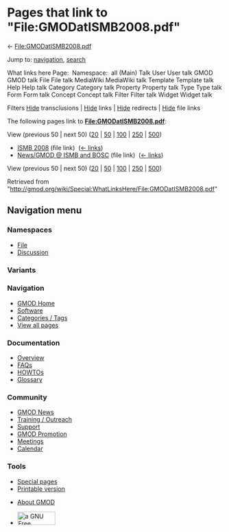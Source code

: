 <div id="mw-page-base" class="noprint">

</div>

<div id="mw-head-base" class="noprint">

</div>

<div id="content" class="mw-body" role="main">

<span id="top"></span>

<div id="mw-js-message" style="display:none;">

</div>



# <span dir="auto">Pages that link to "File:GMODatISMB2008.pdf"</span>

<div id="bodyContent">

<div id="contentSub">

←
[File:GMODatISMB2008.pdf](/wiki/File:GMODatISMB2008.pdf "File:GMODatISMB2008.pdf")

</div>

<div id="jump-to-nav" class="mw-jump">

Jump to: [navigation](#mw-navigation), [search](#p-search)

</div>

<div id="mw-content-text">

What links here Page:  Namespace:  all (Main) Talk User User talk GMOD
GMOD talk File File talk MediaWiki MediaWiki talk Template Template talk
Help Help talk Category Category talk Property Property talk Type Type
talk Form Form talk Concept Concept talk Filter Filter talk Widget
Widget talk

Filters
[Hide](/mediawiki/index.php?title=Special:WhatLinksHere/File:GMODatISMB2008.pdf&hidetrans=1 "Special:WhatLinksHere/File:GMODatISMB2008.pdf")
transclusions \|
[Hide](/mediawiki/index.php?title=Special:WhatLinksHere/File:GMODatISMB2008.pdf&hidelinks=1 "Special:WhatLinksHere/File:GMODatISMB2008.pdf")
links \|
[Hide](/mediawiki/index.php?title=Special:WhatLinksHere/File:GMODatISMB2008.pdf&hideredirs=1 "Special:WhatLinksHere/File:GMODatISMB2008.pdf")
redirects \|
[Hide](/mediawiki/index.php?title=Special:WhatLinksHere/File:GMODatISMB2008.pdf&hideimages=1 "Special:WhatLinksHere/File:GMODatISMB2008.pdf")
file links

The following pages link to
**[File:GMODatISMB2008.pdf](/wiki/File:GMODatISMB2008.pdf "File:GMODatISMB2008.pdf")**:

View (previous 50 \| next 50)
([20](/mediawiki/index.php?title=Special:WhatLinksHere/File:GMODatISMB2008.pdf&limit=20 "Special:WhatLinksHere/File:GMODatISMB2008.pdf")
\|
[50](/mediawiki/index.php?title=Special:WhatLinksHere/File:GMODatISMB2008.pdf&limit=50 "Special:WhatLinksHere/File:GMODatISMB2008.pdf")
\|
[100](/mediawiki/index.php?title=Special:WhatLinksHere/File:GMODatISMB2008.pdf&limit=100 "Special:WhatLinksHere/File:GMODatISMB2008.pdf")
\|
[250](/mediawiki/index.php?title=Special:WhatLinksHere/File:GMODatISMB2008.pdf&limit=250 "Special:WhatLinksHere/File:GMODatISMB2008.pdf")
\|
[500](/mediawiki/index.php?title=Special:WhatLinksHere/File:GMODatISMB2008.pdf&limit=500 "Special:WhatLinksHere/File:GMODatISMB2008.pdf"))

- [ISMB 2008](/wiki/ISMB_2008 "ISMB 2008") (file link) ‎
  <span class="mw-whatlinkshere-tools">([←
  links](/mediawiki/index.php?title=Special:WhatLinksHere&target=ISMB+2008 "Special:WhatLinksHere"))</span>
- [News/GMOD @ ISMB and
  BOSC](/wiki/News/GMOD_@_ISMB_and_BOSC "News/GMOD @ ISMB and BOSC")
  (file link) ‎ <span class="mw-whatlinkshere-tools">([←
  links](/mediawiki/index.php?title=Special:WhatLinksHere&target=News%2FGMOD+%40+ISMB+and+BOSC "Special:WhatLinksHere"))</span>

View (previous 50 \| next 50)
([20](/mediawiki/index.php?title=Special:WhatLinksHere/File:GMODatISMB2008.pdf&limit=20 "Special:WhatLinksHere/File:GMODatISMB2008.pdf")
\|
[50](/mediawiki/index.php?title=Special:WhatLinksHere/File:GMODatISMB2008.pdf&limit=50 "Special:WhatLinksHere/File:GMODatISMB2008.pdf")
\|
[100](/mediawiki/index.php?title=Special:WhatLinksHere/File:GMODatISMB2008.pdf&limit=100 "Special:WhatLinksHere/File:GMODatISMB2008.pdf")
\|
[250](/mediawiki/index.php?title=Special:WhatLinksHere/File:GMODatISMB2008.pdf&limit=250 "Special:WhatLinksHere/File:GMODatISMB2008.pdf")
\|
[500](/mediawiki/index.php?title=Special:WhatLinksHere/File:GMODatISMB2008.pdf&limit=500 "Special:WhatLinksHere/File:GMODatISMB2008.pdf"))

</div>

<div class="printfooter">

Retrieved from
"<http://gmod.org/wiki/Special:WhatLinksHere/File:GMODatISMB2008.pdf>"

</div>

<div id="catlinks" class="catlinks catlinks-allhidden">

</div>

<div class="visualClear">

</div>

</div>

</div>

<div id="mw-navigation">

## Navigation menu

<div id="mw-head">



<div id="left-navigation">

<div id="p-namespaces" class="vectorTabs" role="navigation"
aria-labelledby="p-namespaces-label">

### Namespaces

- <span id="ca-nstab-image"><a href="/wiki/File:GMODatISMB2008.pdf" accesskey="c"
  title="View the file page [c]">File</a></span>
- <span id="ca-talk"><a
  href="/mediawiki/index.php?title=File_talk:GMODatISMB2008.pdf&amp;action=edit&amp;redlink=1"
  accesskey="t"
  title="Discussion about the content page [t]">Discussion</a></span>

</div>

<div id="p-variants" class="vectorMenu emptyPortlet" role="navigation"
aria-labelledby="p-variants-label">

### 

### Variants[](#)

<div class="menu">

</div>

</div>

</div>

<div id="right-navigation">





</div>



</div>

</div>

</div>

<div id="mw-panel">

<div id="p-logo" role="banner">

<a href="/wiki/Main_Page"
style="background-image: url(http://gmod.org/images/GMOD-cogs.png);"
title="Visit the main page"></a>

</div>

<div id="p-Navigation" class="portal" role="navigation"
aria-labelledby="p-Navigation-label">

### Navigation

<div class="body">

- <span id="n-GMOD-Home">[GMOD Home](/wiki/Main_Page)</span>
- <span id="n-Software">[Software](/wiki/GMOD_Components)</span>
- <span id="n-Categories-.2F-Tags">[Categories /
  Tags](/wiki/Categories)</span>
- <span id="n-View-all-pages">[View all
  pages](/wiki/Special:AllPages)</span>

</div>

</div>

<div id="p-Documentation" class="portal" role="navigation"
aria-labelledby="p-Documentation-label">

### Documentation

<div class="body">

- <span id="n-Overview">[Overview](/wiki/Overview)</span>
- <span id="n-FAQs">[FAQs](/wiki/Category:FAQ)</span>
- <span id="n-HOWTOs">[HOWTOs](/wiki/Category:HOWTO)</span>
- <span id="n-Glossary">[Glossary](/wiki/Glossary)</span>

</div>

</div>

<div id="p-Community" class="portal" role="navigation"
aria-labelledby="p-Community-label">

### Community

<div class="body">

- <span id="n-GMOD-News">[GMOD News](/wiki/GMOD_News)</span>
- <span id="n-Training-.2F-Outreach">[Training /
  Outreach](/wiki/Training_and_Outreach)</span>
- <span id="n-Support">[Support](/wiki/Support)</span>
- <span id="n-GMOD-Promotion">[GMOD
  Promotion](/wiki/GMOD_Promotion)</span>
- <span id="n-Meetings">[Meetings](/wiki/Meetings)</span>
- <span id="n-Calendar">[Calendar](/wiki/Calendar)</span>

</div>

</div>

<div id="p-tb" class="portal" role="navigation"
aria-labelledby="p-tb-label">

### Tools

<div class="body">

- <span id="t-specialpages"><a href="/wiki/Special:SpecialPages" accesskey="q"
  title="A list of all special pages [q]">Special pages</a></span>
- <span id="t-print"><a
  href="/mediawiki/index.php?title=Special:WhatLinksHere/File:GMODatISMB2008.pdf&amp;printable=yes"
  rel="alternate" accesskey="p"
  title="Printable version of this page [p]">Printable version</a></span>

</div>

</div>

</div>

</div>

<div id="footer" role="contentinfo">

- <span id="footer-places-about">[About
  GMOD](/wiki/GMOD:About "GMOD:About")</span>

<!-- -->

- <span id="footer-copyrightico">[<img src="http://www.gnu.org/graphics/gfdl-logo-small.png" width="88"
  height="31" alt="a GNU Free Documentation License" />](http://www.gnu.org/licenses/fdl-1.3.html)</span>


<div style="clear:both">

</div>

</div>
